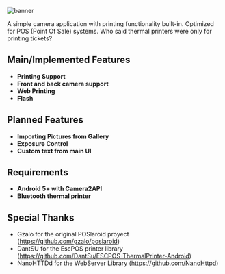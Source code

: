 <p><img src="https://github.com/refrigerador67/POSlaroid/blob/master/Extras/Banner.png" alt="banner"></p>
<p>A simple camera application with printing functionality built-in. Optimized for POS (Point Of Sale) systems. Who said thermal printers were only for printing tickets?</p>

## Main/Implemented Features
- **Printing Support**
- **Front and back camera support**
- **Web Printing**
- **Flash**

## Planned Features
- **Importing Pictures from Gallery**
- **Exposure Control**
- **Custom text from main UI**

## Requirements
- **Android 5+ with Camera2API**
- **Bluetooth thermal printer**
  
## Special Thanks
- Gzalo for the original POSlaroid proyect (https://github.com/gzalo/poslaroid)
- DantSU for the EscPOS printer library (https://github.com/DantSu/ESCPOS-ThermalPrinter-Android)
- NanoHTTDd for the WebServer Library (https://github.com/NanoHttpd)
